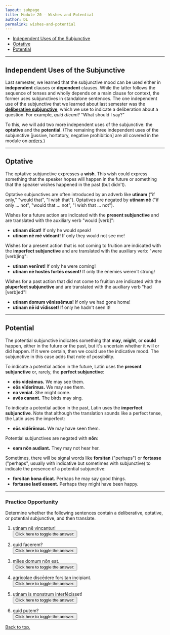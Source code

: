 ```yaml
---
layout: subpage
title: Module 20 - Wishes and Potential
author: DL
permalink: wishes-and-potential
---
```


- [Independent Uses of the Subjunctive](#independent-uses-of-the-subjunctive)
- [Optative](#optative)
- [Potential](#potential)

***

## Independent Uses of the Subjunctive

Last semester, we learned that the subjunctive mood can be used either in **independent** clauses or **dependent** clauses. While the latter follows the sequence of tenses and wholly depends on a main clause for context, the former uses subjunctives in standalone sentences. The one independent use of the subjunctive that we learned about last semester was the [**deliberative subjunctive**](https://libatique.info/LATN101-F19/notes/5-questions/#deliberative-subjunctive), which we use to indicate a deliberation about a question. For example, *quid dīcam*? "What should I say?"

To this, we will add two more independent uses of the subjunctive: the **optative** and the **potential**. (The remaining three independent uses of the subjunctive [jussive, hortatory, negative prohibition] are all covered in the module on [orders](orders).)

***

## Optative

The optative subjunctive expresses a **wish**. This wish could express something that the speaker hopes will happen in the future or something that the speaker wishes happened in the past (but didn't).

Optative subjunctives are often introduced by an adverb like **utinam** ("if only," "would that", "I wish that"). Optatives are negated by **utinam nē** ("if only ... not", "would that ... not", "I wish that ... not").

Wishes for a future action are indicated with the **present subjunctive** and are translated with the auxiliary verb "would [verb]":
- **utinam dīcat!** If only he would speak!
- **utinam nē mē videant!** If only they would not see me!

Wishes for a present action that is not coming to fruition are indicated with the **imperfect subjunctive** and are translated with the auxiliary verb: "were [verb]ing":
- **utinam venīret!** If only he were coming!
- **utinam nē hostēs fortēs essent!** If only the enemies weren't strong!

Wishes for a past action that did not come to fruition are indicated with the **pluperfect subjunctive** and are translated with the auxiliary verb "had [verb]ed"!
- **utinam domum vēnissēmus!** If only we had gone home!
- **utinam nē id vīdisset!** If only he hadn't seen it!

***

## Potential

The potential subjunctive indicates something that **may**, **might**, or **could** happen, either in the future or the past, but it's uncertain whether it will or did happen. If it were certain, then we could use the indicative mood. The subjunctive in this case adds that note of possibility.

To indicate a potential action in the future, Latin uses the **present subjunctive** or, rarely, the **perfect subjunctive**:
- **eōs videāmus.** We may see them.
- **eōs vīderīmus.** We may see them.
- **ea veniat.** She might come.
- **avēs canant.** The birds may sing.

To indicate a potential action in the past, Latin uses the **imperfect subjunctive**. Note that although the translation sounds like a perfect tense, the Latin uses the imperfect:
- **eōs vidērēmus.** We may have seen them.

Potential subjunctives are negated with **nōn**:
- **eam nōn audiant.** They may not hear her.

Sometimes, there will be signal words like **forsitan** ("perhaps") or **fortasse** ("perhaps", usually with indicative but sometimes with subjunctive) to indicate the presence of a potential subjunctive:
- **forsitan bona dīcat.** Perhaps he may say good things.
- **fortasse laetī essent.** Perhaps they might have been happy.

***

### Practice Opportunity

Determine whether the following sentences contain a deliberative, optative, or potential subjunctive, and then translate.

1. utinam nē vincantur!  
<button onclick="toggleDisplay('prac1')">Click here to toggle the answer:</button> <span style="display: none;" id="prac1">optative: "If only they wouldn't be conquered!"</span>

2. quid facerem?  
<button onclick="toggleDisplay('prac2')">Click here to toggle the answer:</button> <span style="display: none;" id="prac2">deliberative: "What should I have done?"</span>

3. mīles domum nōn eat.  
<button onclick="toggleDisplay('prac3')">Click here to toggle the answer:</button> <span style="display: none;" id="prac3">potential: "The soldier may not go home."</span>

4. agricolae discēdere forsitan incipiant.  
<button onclick="toggleDisplay('prac4')">Click here to toggle the answer:</button> <span style="display: none;" id="prac4">potential: "The farmers perhaps might begin to depart."</span>

5. utinam is monstrum interfēcisset!  
<button onclick="toggleDisplay('prac5')">Click here to toggle the answer:</button> <span style="display: none;" id="prac5">optative: "If only he had killed the monster!"</span>

6. quid putem?  
<button onclick="toggleDisplay('prac6')">Click here to toggle the answer:</button> <span style="display: none;" id="prac6">deliberative: "What should I think?"</span>

[Back to top.](#top)
